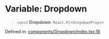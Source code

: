 # Variable: Dropdown

> `const` **Dropdown**: `React.FC`\<`DropdownProps`\>

Defined in: [components/Dropdown/index.tsx:16](https://github.com/onyx-og/prismal-react/blob/58f2a21f9ad6834702d56e0dc3c10bd54a012008/src/components/Dropdown/index.tsx#L16)
